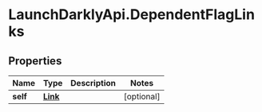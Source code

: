 # LaunchDarklyApi.DependentFlagLinks

## Properties
Name | Type | Description | Notes
------------ | ------------- | ------------- | -------------
**self** | [**Link**](Link.md) |  | [optional] 


